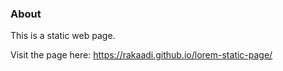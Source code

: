 ### About

This is a static web page.

Visit the page here: https://rakaadi.github.io/lorem-static-page/
